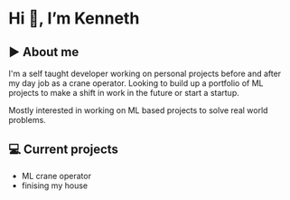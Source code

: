 # Hi 👋, I’m Kenneth

## :arrow_forward: About me
I'm a self taught developer working on personal projects before and after my day job as a crane operator. 
Looking to build up a portfolio of ML projects to make a shift in work in the future or start a startup.

Mostly interested in working on ML based projects to solve real world problems.

## :computer: Current projects
- ML crane operator
- finising my house


<!---
kkalera/kkalera is a ✨ special ✨ repository because its `README.md` (this file) appears on your GitHub profile.
You can click the Preview link to take a look at your changes.
--->
